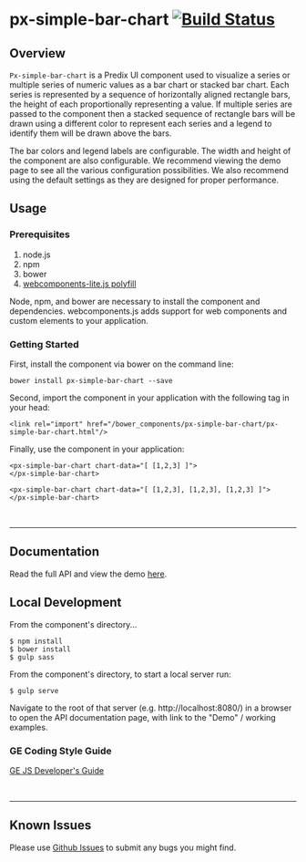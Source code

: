 # px-simple-bar-chart [![Build Status](https://travis-ci.org/PredixDev/px-simple-bar-chart.svg?branch=master)](https://travis-ci.org/PredixDev/px-simple-bar-chart)

## Overview

`Px-simple-bar-chart` is a Predix UI component used to visualize a series or multiple series of numeric values as a bar chart or stacked bar chart. Each series is represented by a sequence of horizontally aligned rectangle bars, the height of each proportionally representing a value. If multiple series are passed to the component then a stacked sequence of rectangle bars will be drawn using a different color to represent each series and a legend to identify them will be drawn above the bars.

The bar colors and legend labels are configurable. The width and height of the component are also configurable. We recommend viewing the demo page to see all the various configuration possibilities. We also recommend using the default settings as they are designed for proper performance.

## Usage

### Prerequisites
1. node.js
2. npm
3. bower
4. [webcomponents-lite.js polyfill](https://github.com/webcomponents/webcomponentsjs)

Node, npm, and bower are necessary to install the component and dependencies. webcomponents.js adds support for web components and custom elements to your application.

### Getting Started

First, install the component via bower on the command line:

```
bower install px-simple-bar-chart --save
```

Second, import the component in your application with the following tag in your head:

```
<link rel="import" href="/bower_components/px-simple-bar-chart/px-simple-bar-chart.html"/>
```

Finally, use the component in your application:

```
<px-simple-bar-chart chart-data="[ [1,2,3] ]">
</px-simple-bar-chart>

<px-simple-bar-chart chart-data="[ [1,2,3], [1,2,3], [1,2,3] ]">
</px-simple-bar-chart>
```

<br />
<hr />

## Documentation

Read the full API and view the demo [here](https://predixdev.github.io/px-simple-bar-chart/).

## Local Development

From the component's directory...

```
$ npm install
$ bower install
$ gulp sass
```

From the component's directory, to start a local server run:

```
$ gulp serve
```

Navigate to the root of that server (e.g. http://localhost:8080/) in a browser to open the API documentation page, with link to the "Demo" / working examples.



### GE Coding Style Guide
[GE JS Developer's Guide](https://github.com/GeneralElectric/javascript)

<br />
<hr />

## Known Issues

Please use [Github Issues](https://github.com/PredixDev/px-simple-bar-chart/issues) to submit any bugs you might find.

